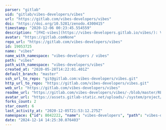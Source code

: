 ```yaml
---
parser: "gitlab"
uid: "gitlab/vibes-developers/vibes"
url: "https://gitlab.com/vibes-developers/vibes"
doi: "https://doi.org/10.5281/zenodo.4300415"
timestamp: "2020-12-06 00:23:45.554559"
description: "[FHI-vibes](https://vibes-developers.gitlab.io/vibes/): Vibrational simulations with python powered by ASE and FHI-aims."
avatar: "https://gitlab.comNone"
repo_url: "https://gitlab.com/vibes-developers/vibes"
id: 19053725
name: "vibes"
name_with_namespace: "vibes-developers / vibes"
path: "vibes"
path_with_namespace: "vibes-developers/vibes"
created_at: "2020-05-28T14:22:01.401Z"
default_branch: "master"
ssh_url_to_repo: "git@gitlab.com:vibes-developers/vibes.git"
http_url_to_repo: "https://gitlab.com/vibes-developers/vibes.git"
web_url: "https://gitlab.com/vibes-developers/vibes"
readme_url: "https://gitlab.com/vibes-developers/vibes/-/blob/master/README.md"
avatar_url: "https://assets.gitlab-static.net/uploads/-/system/project/avatar/19053725/FV_green.png"
forks_count: 2
star_count: 6
last_activity_at: "2020-12-05T21:53:12.275Z"
namespace: {"id": 8042222, "name": "vibes-developers", "path": "vibes-developers", "kind": "group", "full_path": "vibes-developers", "parent_id": null, "avatar_url": "/uploads/-/system/group/avatar/8042222/FV_green.png", "web_url": "https://gitlab.com/groups/vibes-developers"}
date: "2024-12-14 14:25:30.076403"
---
```

